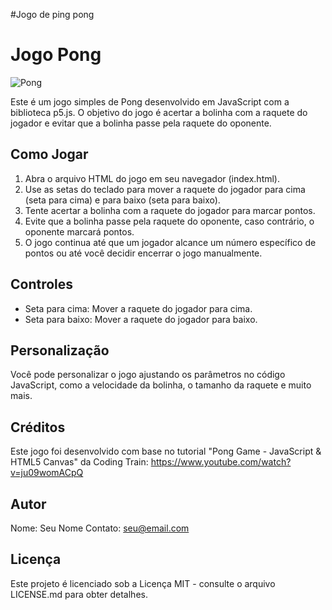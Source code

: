 #Jogo de ping pong 

# Jogo Pong

![Pong](pong-screenshot.png)

Este é um jogo simples de Pong desenvolvido em JavaScript com a biblioteca p5.js. O objetivo do jogo é acertar a bolinha com a raquete do jogador e evitar que a bolinha passe pela raquete do oponente.

## Como Jogar

1. Abra o arquivo HTML do jogo em seu navegador (index.html).
2. Use as setas do teclado para mover a raquete do jogador para cima (seta para cima) e para baixo (seta para baixo).
3. Tente acertar a bolinha com a raquete do jogador para marcar pontos.
4. Evite que a bolinha passe pela raquete do oponente, caso contrário, o oponente marcará pontos.
5. O jogo continua até que um jogador alcance um número específico de pontos ou até você decidir encerrar o jogo manualmente.

## Controles

- Seta para cima: Mover a raquete do jogador para cima.
- Seta para baixo: Mover a raquete do jogador para baixo.

## Personalização

Você pode personalizar o jogo ajustando os parâmetros no código JavaScript, como a velocidade da bolinha, o tamanho da raquete e muito mais.

## Créditos

Este jogo foi desenvolvido com base no tutorial "Pong Game - JavaScript & HTML5 Canvas" da Coding Train: https://www.youtube.com/watch?v=ju09womACpQ

## Autor

Nome: Seu Nome
Contato: seu@email.com

## Licença

Este projeto é licenciado sob a Licença MIT - consulte o arquivo LICENSE.md para obter detalhes.
